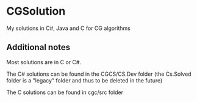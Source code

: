 # CGSolution
My solutions in C#, Java and C for CG algorithms


## Additional notes
Most solutions are in C or C#.

The C# solutions can be found in the CGCS/CS.Dev folder (the Cs.Solved folder is a "legacy" folder and thus to be deleted in the future)

The C solutions can be found in cgc/src folder

